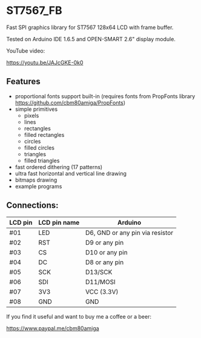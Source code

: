# ST7567_FB
Fast SPI graphics library for ST7567 128x64 LCD with frame buffer.

Tested on Arduino IDE 1.6.5 and OPEN-SMART 2.6" display module.

YouTube video:

https://youtu.be/JAJcGKE-0k0

## Features

- proportional fonts support built-in (requires fonts from PropFonts library https://github.com/cbm80amiga/PropFonts)
- simple primitives
  - pixels
  - lines
  - rectangles
  - filled rectangles
  - circles
  - filled circles
  - triangles
  - filled triangles
- fast ordered dithering (17 patterns)
- ultra fast horizontal and vertical line drawing
- bitmaps drawing
- example programs

## Connections:

|LCD pin|LCD pin name|Arduino|
|--|--|--|
 |#01| LED| D6, GND or any pin via resistor|
 |#02| RST| D9 or any pin|
 |#03| CS | D10 or any pin|
 |#04| DC | D8 or any pin|
 |#05| SCK| D13/SCK|
 |#06| SDI| D11/MOSI|
 |#07| 3V3| VCC (3.3V)|
 |#08| GND| GND|
 
If you find it useful and want to buy me a coffee or a beer:

https://www.paypal.me/cbm80amiga

